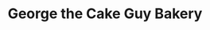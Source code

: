 ---
title: "George the Cake Guy Bakery"
url: /clarksville/george-the-cake-guy-bakery/
shop: Bäckerei
---